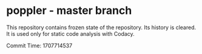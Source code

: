 # poppler - master branch

This repository contains frozen state of the repository.
Its history is cleared. It is used only for static code
analysis with Codacy.

Commit Time: 1707714537